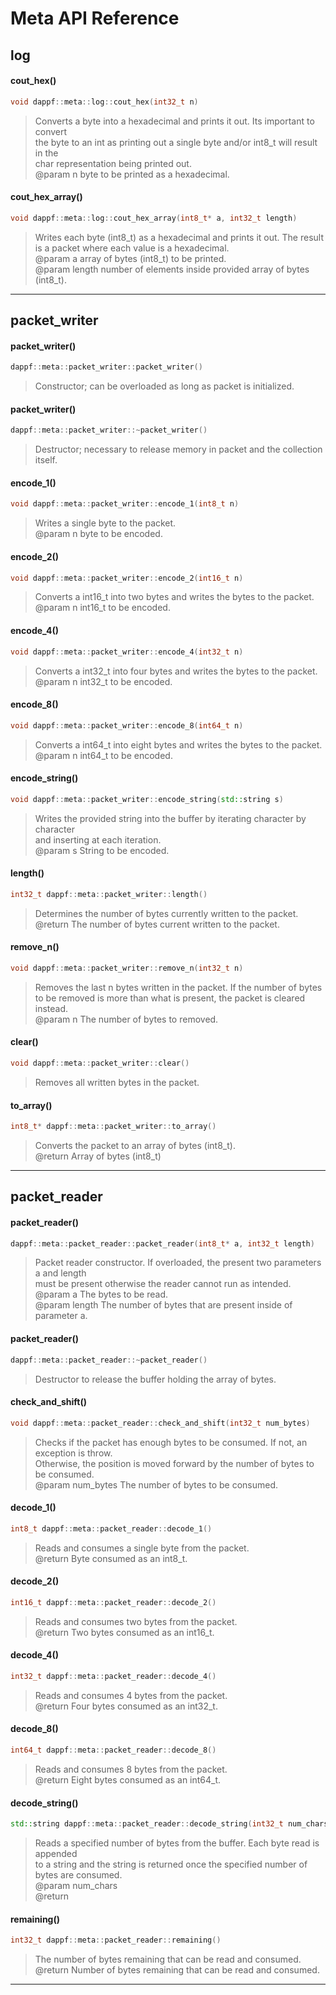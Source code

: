 # Meta API Reference  
## log

#### cout_hex()

```cpp
void dappf::meta::log::cout_hex(int32_t n)
```

> Converts a byte into a hexadecimal and prints it out. Its important to convert  
> the byte to an int as printing out a single byte and/or int8_t will result in the  
> char representation being printed out.  
> @param n byte to be printed as a hexadecimal.  

#### cout_hex_array()

```cpp
void dappf::meta::log::cout_hex_array(int8_t* a, int32_t length)
```

> Writes each byte (int8_t) as a hexadecimal and prints it out. The result  
> is a packet where each value is a hexadecimal.  
> @param a array of bytes (int8_t) to be printed.  
> @param length number of elements inside provided array of bytes (int8_t).  

<hr>

## packet_writer

#### packet_writer()

```cpp
dappf::meta::packet_writer::packet_writer()
```

> Constructor; can be overloaded as long as packet is initialized.  

#### packet_writer()

```cpp
dappf::meta::packet_writer::~packet_writer()
```

> Destructor; necessary to release memory in packet and the collection itself.  

#### encode_1()

```cpp
void dappf::meta::packet_writer::encode_1(int8_t n)
```

> Writes a single byte to the packet.  
> @param n byte to be encoded.  

#### encode_2()

```cpp
void dappf::meta::packet_writer::encode_2(int16_t n)
```

> Converts a int16_t into two bytes and writes the bytes to the packet.  
> @param n int16_t to be encoded.  

#### encode_4()

```cpp
void dappf::meta::packet_writer::encode_4(int32_t n)
```

> Converts a int32_t into four bytes and writes the bytes to the packet.  
> @param n int32_t to be encoded.  

#### encode_8()

```cpp
void dappf::meta::packet_writer::encode_8(int64_t n)
```

> Converts a int64_t into eight bytes and writes the bytes to the packet.  
> @param n int64_t to be encoded.  

#### encode_string()

```cpp
void dappf::meta::packet_writer::encode_string(std::string s)
```

> Writes the provided string into the buffer by iterating character by character  
> and inserting at each iteration.  
> @param s String to be encoded.  

#### length()

```cpp
int32_t dappf::meta::packet_writer::length()
```

> Determines the number of bytes currently written to the packet.  
> @return The number of bytes current written to the packet.  

#### remove_n()

```cpp
void dappf::meta::packet_writer::remove_n(int32_t n)
```

> Removes the last n bytes written in the packet. If the number of bytes  
> to be removed is more than what is present, the packet is cleared instead.  
> @param n The number of bytes to removed.  

#### clear()

```cpp
void dappf::meta::packet_writer::clear()
```

> Removes all written bytes in the packet.  

#### to_array()

```cpp
int8_t* dappf::meta::packet_writer::to_array()
```

> Converts the packet to an array of bytes (int8_t).  
> @return Array of bytes (int8_t)  

<hr>

## packet_reader

#### packet_reader()

```cpp
dappf::meta::packet_reader::packet_reader(int8_t* a, int32_t length)
```

> Packet reader constructor. If overloaded, the present two parameters a and length  
> must be present otherwise the reader cannot run as intended.  
> @param a The bytes to be read.  
> @param length The number of bytes that are present inside of parameter a.  

#### packet_reader()

```cpp
dappf::meta::packet_reader::~packet_reader()
```

> Destructor to release the buffer holding the array of bytes.  

#### check_and_shift()

```cpp
void dappf::meta::packet_reader::check_and_shift(int32_t num_bytes)
```

> Checks if the packet has enough bytes to be consumed. If not, an exception is throw.  
> Otherwise, the position is moved forward by the number of bytes to be consumed.  
> @param num_bytes The number of bytes to be consumed.  

#### decode_1()

```cpp
int8_t dappf::meta::packet_reader::decode_1()
```

> Reads and consumes a single byte from the packet.  
> @return Byte consumed as an int8_t.  

#### decode_2()

```cpp
int16_t dappf::meta::packet_reader::decode_2()
```

> Reads and consumes two bytes from the packet.  
> @return Two bytes consumed as an int16_t.  

#### decode_4()

```cpp
int32_t dappf::meta::packet_reader::decode_4()
```

> Reads and consumes 4 bytes from the packet.  
> @return Four bytes consumed as an int32_t.  

#### decode_8()

```cpp
int64_t dappf::meta::packet_reader::decode_8()
```

> Reads and consumes 8 bytes from the packet.  
> @return Eight bytes consumed as an int64_t.  

#### decode_string()

```cpp
std::string dappf::meta::packet_reader::decode_string(int32_t num_chars)
```

> Reads a specified number of bytes from the buffer. Each byte read is appended  
> to a string and the string is returned once the specified number of bytes are consumed.  
> @param num_chars  
> @return  

#### remaining()

```cpp
int32_t dappf::meta::packet_reader::remaining()
```

> The number of bytes remaining that can be read and consumed.  
> @return Number of bytes remaining that can be read and consumed.  

<hr>

